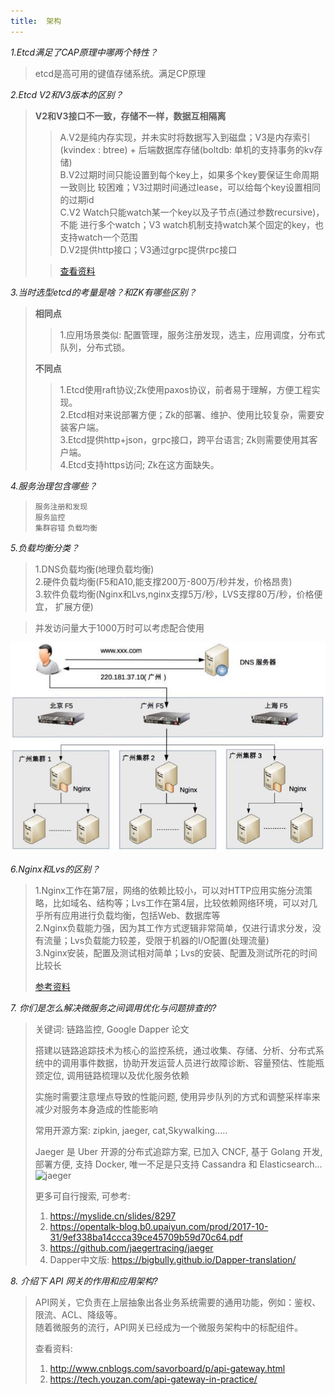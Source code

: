```yaml
---
title:  架构
---
```

_1.Etcd满足了CAP原理中哪两个特性？_

> etcd是高可用的键值存储系统。满足CP原理       

_2.Etcd V2和V3版本的区别？_

> **V2和V3接口不一致，存储不一样，数据互相隔离**
>
>> A.V2是纯内存实现，并未实时将数据写入到磁盘；V3是内存索引(kvindex
: btree) + 后端数据库存储(boltdb: 单机的支持事务的kv存储)       
>> B.V2过期时间只能设置到每个key上，如果多个key要保证生命周期一致则比
较困难；V3过期时间通过lease，可以给每个key设置相同的过期id         
>> C.V2 Watch只能watch某一个key以及子节点(通过参数recursive)，不能
进行多个watch；V3 watch机制支持watch某个固定的key，也支持watch一个范围            
>> D.V2提供http接口；V3通过grpc提供rpc接口       
>
>> [查看资料](http://jolestar.com/etcd-architecture/)

_3.当时选型etcd的考量是啥？和ZK有哪些区别？_

> **相同点**
>
>> 1.应用场景类似: 配置管理，服务注册发现，选主，应用调度，分布式队列，分布式锁。  
>
> **不同点**
>
>> 1.Etcd使用raft协议;Zk使用paxos协议，前者易于理解，方便工程实现。  
>> 2.Etcd相对来说部署方便；Zk的部署、维护、使用比较复杂，需要安装客户端。  
>> 3.Etcd提供http+json，grpc接口，跨平台语言; Zk则需要使用其客户端。  
>> 4.Etcd支持https访问; Zk在这方面缺失。  

_4.服务治理包含哪些？_

> `服务注册和发现`  
> `服务监控`  
> `集群容错`
> `负载均衡`  

_5.负载均衡分类？_

> 1.DNS负载均衡(地理负载均衡)  
> 2.硬件负载均衡(F5和A10,能支撑200万-800万/秒并发，价格昂贵)  
> 3.软件负载均衡(Nginx和Lvs,nginx支撑5万/秒，LVS支撑80万/秒，价格便宜，
扩展方便)

> 并发访问量大于1000万时可以考虑配合使用

![](https://raw.githubusercontent.com/developer-learning/night-reading-go/master/interview/images/load_balance.jpeg)

_6.Nginx和Lvs的区别？_

> 1.Nginx工作在第7层，网络的依赖比较小，可以对HTTP应用实施分流策略，比如域名、结构等；Lvs工作在第4层，比较依赖网络环境，可以对几乎所有应用进行负载均衡，包括Web、数据库等          
> 2.Nginx负载能力强，因为其工作方式逻辑非常简单，仅进行请求分发，没有流量；Lvs负载能力较差，受限于机器的I/O配置(处理流量)  
> 3.Nginx安装，配置及测试相对简单；Lvs的安装、配置及测试所花的时间比较长
>
> [参考资料](https://blog.csdn.net/barnetthe/article/details/48784233)

_7. 你们是怎么解决微服务之间调用优化与问题排查的?_

> 关键词: 链路监控, Google Dapper 论文  
> 
> 搭建以链路追踪技术为核心的监控系统，通过收集、存储、分析、分布式系统中的调用事件数据，协助开发运营人员进行故障诊断、容量预估、性能瓶颈定位, 调用链路梳理以及优化服务依赖  
> 
> 实施时需要注意埋点导致的性能问题, 使用异步队列的方式和调整采样率来减少对服务本身造成的性能影响  
> 
> 常用开源方案: zipkin, jaeger, cat,Skywalking.....  
> 
> Jaeger 是 Uber 开源的分布式追踪方案, 已加入 CNCF, 基于 Golang 开发, 部署方便, 支持 Docker, 唯一不足是只支持 Cassandra 和 Elasticsearch...
> ![jaeger](https://camo.githubusercontent.com/afa87494e0753b4b1f5719a2f35aa5263859dffb/687474703a2f2f6a61656765722e72656164746865646f63732e696f2f656e2f6c61746573742f696d616765732f6a61656765722d766563746f722e737667)  
> 
> 更多可自行搜索, 可参考:  
> 1. https://myslide.cn/slides/8297
> 2. https://opentalk-blog.b0.upaiyun.com/prod/2017-10-31/9ef338ba14ccca39ce45709b59d70c64.pdf
> 3. https://github.com/jaegertracing/jaeger
> 4. Dapper中文版: https://bigbully.github.io/Dapper-translation/

_8. 介绍下 API 网关的作用和应用架构?_

> API网关，它负责在上层抽象出各业务系统需要的通用功能，例如：鉴权、限流、ACL、降级等。  
> 随着微服务的流行，API网关已经成为一个微服务架构中的标配组件。  
> 
> 查看资料:  
> 1. http://www.cnblogs.com/savorboard/p/api-gateway.html
> 2. https://tech.youzan.com/api-gateway-in-practice/